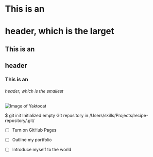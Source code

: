 # This is an <h1> header, which is the larget
## This is an <h2> header
### This is an <h6> header, which is the smallest
![Image of Yaktocat](https://octodex.github.com/images/yaktocat.png)

$ git init
Initialized empty Git repository in /Users/skills/Projects/recipe-repository/.git/

- [ ] Turn on GitHub Pages

- [ ] Outline my portfolio

- [ ] Introduce myself to the world
